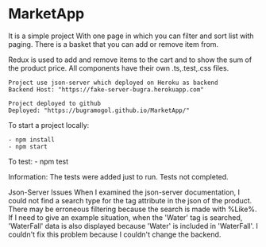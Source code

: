 # MarketApp
It is a simple project With one page in which you can filter and sort list with paging.
There is a basket that you can add or remove item from.

Redux is used to add and remove items to the cart and to show the sum of the product price.
All components have their own .ts,.test,.css files.

    Project use json-server which deployed on Heroku as backend
    Backend Host: "https://fake-server-bugra.herokuapp.com"

    Project deployed to github
    Deployed: "https://bugramogol.github.io/MarketApp/"

To start a project locally:

    - npm install
    - npm start

To test:
    - npm test

Information:
    The tests were added just to run. Tests not completed.

Json-Server Issues
    When I examined the json-server documentation, I could not find a search type for the tag attribute in the json of the product. There may be erroneous filtering because the search is made with %Like%. 
    If I need to give an example situation, when the 'Water' tag is searched, 'WaterFall' data is also displayed because 'Water' is included in 'WaterFall'.
    I couldn't fix this problem because I couldn't change the backend.


